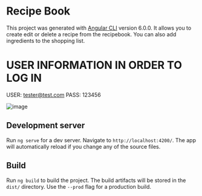 # Recipe Book

This project was generated with [Angular CLI](https://github.com/angular/angular-cli) version 6.0.0.
It allows you to create edit or delete a recipe from the recipebook. You can also add ingredients to the shopping list.
# USER INFORMATION IN ORDER TO LOG IN
USER: tester@test.com
PASS: 123456

![image](https://user-images.githubusercontent.com/42411943/175340061-80626dda-266b-4f34-82b8-86209c9b0d52.png)



## Development server

Run `ng serve` for a dev server. Navigate to `http://localhost:4200/`. The app will automatically reload if you change any of the source files.





## Build

Run `ng build` to build the project. The build artifacts will be stored in the `dist/` directory. Use the `--prod` flag for a production build.

